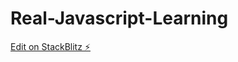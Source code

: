 # Real-Javascript-Learning

[Edit on StackBlitz ⚡️](https://stackblitz.com/edit/web-platform-vfsn5r)